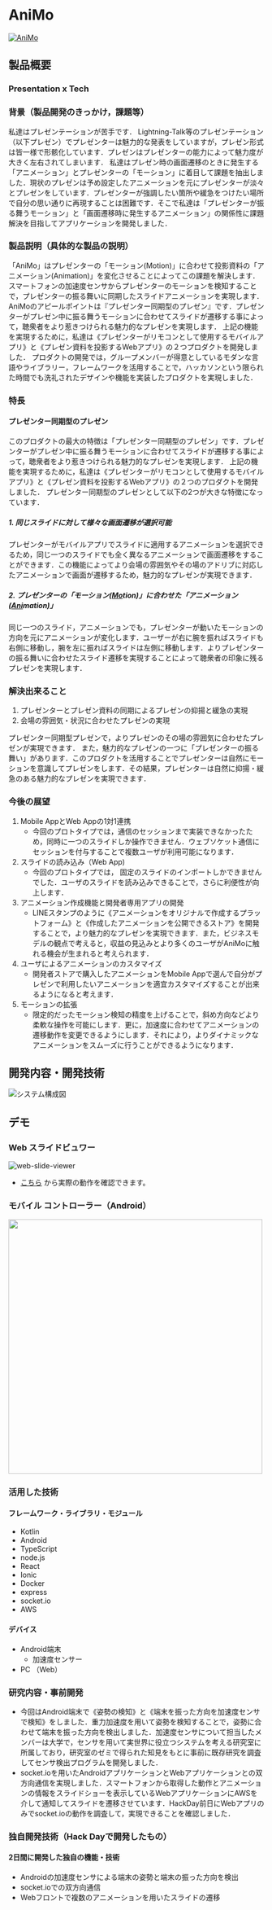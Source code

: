 # AniMo

[![AniMo](AniMo.png)](https://youtu.be/jVO0hBWw-_U)

## 製品概要
### Presentation x Tech

### 背景（製品開発のきっかけ，課題等）
私達はプレゼンテーションが苦手です．
Lightning-Talk等のプレゼンテーション（以下プレゼン）でプレゼンターは魅力的な発表をしていますが，プレゼン形式は皆一様で形骸化しています．プレゼンはプレゼンターの能力によって魅力度が大きく左右されてしまいます．
私達はプレゼン時の画面遷移のときに発生する「アニメーション」とプレゼンターの「モーション」に着目して課題を抽出しました．現状のプレゼンは予め設定したアニメーションを元にプレゼンターが淡々とプレゼンをしています．プレゼンターが強調したい箇所や緩急をつけたい場所で自分の思い通りに再現することは困難です．そこで私達は「プレゼンターが振る舞うモーション」と「画面遷移時に発生するアニメーション」の関係性に課題解決を目指してアプリケーションを開発しました．

### 製品説明（具体的な製品の説明）
「AniMo」はプレゼンターの「モーション(Motion)」に合わせて投影資料の「アニメーション(Animation)」を変化させることによってこの課題を解決します．スマートフォンの加速度センサからプレゼンターのモーションを検知することで，プレゼンターの振る舞いに同期したスライドアニメーションを実現します．
AniMoのアピールポイントは『プレゼンター同期型のプレゼン』です．プレゼンターがプレゼン中に振る舞うモーションに合わせてスライドが遷移する事によって，聴衆者をより惹きつけられる魅力的なプレゼンを実現します．
上記の機能を実現するために，私達は《プレゼンターがリモコンとして使用するモバイルアプリ》と《プレゼン資料を投影するWebアプリ》の２つプロダクトを開発しました．
プロダクトの開発では，グループメンバーが得意としているモダンな言語やライブラリー，フレームワークを活用することで，ハッカソンという限られた時間でも洗礼されたデザインや機能を実装したプロダクトを実現しました．
### 特長

#### プレゼンター同期型のプレゼン

このプロダクトの最大の特徴は「プレゼンター同期型のプレゼン」です．プレゼンターがプレゼン中に振る舞うモーションに合わせてスライドが遷移する事によって，聴衆者をより惹きつけられる魅力的なプレゼンを実現します．
上記の機能を実現するために，私達は《プレゼンターがリモコンとして使用するモバイルアプリ》と《プレゼン資料を投影するWebアプリ》の２つのプロダクトを開発しました．
プレゼンター同期型のプレゼンとして以下の2つが大きな特徴になっています．


##### 1. 同じスライドに対して様々な画面遷移が選択可能

プレゼンターがモバイルアプリでスライドに適用するアニメーションを選択できるため，同じ一つのスライドでも全く異なるアニメーションで画面遷移をすることができます．この機能によってより会場の雰囲気やその場のアドリブに対応したアニメーションで画面が遷移するため，魅力的なプレゼンが実現できます．

##### 2. プレゼンターの「モーション(<u>Mo</u>tion)」に合わせた「アニメーション(<u>Ani</u>mation)」

同じ一つのスライド，アニメーションでも，プレゼンターが動いたモーションの方向を元にアニメーションが変化します．ユーザーが右に腕を振ればスライドも右側に移動し，腕を左に振ればスライドは左側に移動します．よりプレゼンターの振る舞いに合わせたスライド遷移を実現することによって聴衆者の印象に残るプレゼンを実現します．

### 解決出来ること
1. プレゼンターとプレゼン資料の同期によるプレゼンの抑揚と緩急の実現
2. 会場の雰囲気・状況に合わせたプレゼンの実現

プレゼンター同期型プレゼンで，よりプレゼンのその場の雰囲気に合わせたプレゼンが実現できます．
また，魅力的なプレゼンの一つに「プレゼンターの振る舞い」があります．このプロダクトを活用することでプレゼンターは自然にモーションを意識してプレゼンをします．その結果，プレゼンターは自然に抑揚・緩急のある魅力的なプレゼンを実現できます．

### 今後の展望
1. Mobile AppとWeb Appの1対1連携
    - 今回のプロトタイプでは，通信のセッションまで実装できなかったため，同時に一つのスライドしか操作できません．ウェブソケット通信にセッションを付与することで複数ユーザが利用可能になります．
2. スライドの読み込み（Web App)
    - 今回のプロトタイプでは， 固定のスライドのインポートしかできませんでした．ユーザのスライドを読み込みできることで，さらに利便性が向上します．
5. アニメーション作成機能と開発者専用アプリの開発
    - LINEスタンプのように《アニメーションをオリジナルで作成するプラットフォーム》と《作成したアニメーションを公開できるストア》を開発することで，より魅力的なプレゼンを実現できます．また，ビジネスモデルの観点で考えると，収益の見込みとより多くのユーザがAniMoに触れる機会が生まれると考えられます．
6. ユーザによるアニメーションのカスタマイズ
    - 開発者ストアで購入したアニメーションをMobile Appで選んで自分がプレゼンで利用したいアニメーションを適宜カスタマイズすることが出来るようになると考えます．
7. モーションの拡張
    - 限定的だったモーション検知の精度を上げることで，斜め方向などより柔軟な操作を可能にします．更に，加速度に合わせてアニメーションの遷移動作を変更できるようにします．それにより，よりダイナミックなアニメーションをスムーズに行うことができるようになります．


## 開発内容・開発技術
![システム構成図](システム構成図.png)

## デモ

### Web スライドビュワー

![web-slide-viewer](./demos/web-slide-viewer.gif)

- [こちら](http://ec2-54-199-159-79.ap-northeast-1.compute.amazonaws.com) から実際の動作を確認できます。



### モバイル コントローラー（Android）

<img src="./demos/android-controller.gif" height="500px" />

### 活用した技術

#### フレームワーク・ライブラリ・モジュール
* Kotlin
* Android
* TypeScript
* node.js
* React
* Ionic
* Docker
* express
* socket.io
* AWS

#### デバイス
* Android端末
    * 加速度センサー
* PC （Web）

### 研究内容・事前開発
* 今回はAndroid端末で《姿勢の検知》と《端末を振った方向を加速度センサで検知》をしました．重力加速度を用いて姿勢を検知することで，姿勢に合わせて端末を振った方向を検出しました．加速度センサについて担当したメンバーは大学で，センサを用いて実世界に役立つシステムを考える研究室に所属しており，研究室のゼミで得られた知見をもとに事前に既存研究を調査してセンサ検出プログラムを開発しました．
* socket.ioを用いたAndroidアプリケーションとWebアプリケーションとの双方向通信を実現しました．スマートフォンから取得した動作とアニメーションの情報をスライドショーを表示しているWebアプリケーションにAWSを介して通知してスライドを遷移させています．HackDay前日にWebアプリのみでsocket.ioの動作を調査して，実現できることを確認しました．


### 独自開発技術（Hack Dayで開発したもの）
#### 2日間に開発した独自の機能・技術
* Androidの加速度センサによる端末の姿勢と端末の振った方向を検出
* socket.ioでの双方向通信
* Webフロントで複数のアニメーションを用いたスライドの遷移

